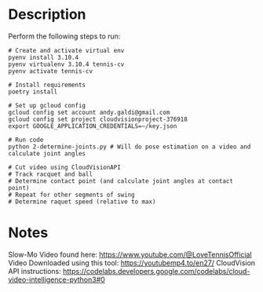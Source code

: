 # Description
Perform the following steps to run:
```
# Create and activate virtual env
pyenv install 3.10.4
pyenv virtualenv 3.10.4 tennis-cv
pyenv activate tennis-cv

# Install requirements
poetry install

# Set up gcloud config
gcloud config set account andy.galdi@gmail.com
gcloud config set project cloudvisionproject-376918
export GOOGLE_APPLICATION_CREDENTIALS=~/key.json

# Run code
python 2-determine-joints.py # Will do pose estimation on a video and calculate joint angles

# Cut video using CloudVisionAPI
# Track racquet and ball
# Determine contact point (and calculate joint angles at contact point)
# Repeat for other segments of swing
# Determine raquet speed (relative to max)
```

# Notes
Slow-Mo Video found here: https://www.youtube.com/@LoveTennisOfficial
Video Downloaded using this tool: https://youtubemp4.to/en27/
CloudVision API instructions: https://codelabs.developers.google.com/codelabs/cloud-video-intelligence-python3#0